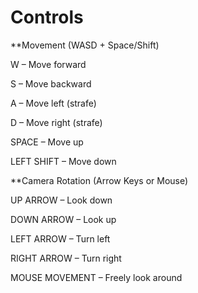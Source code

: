 # Controls

**Movement (WASD + Space/Shift)

W – Move forward

S – Move backward

A – Move left (strafe)

D – Move right (strafe)

SPACE – Move up

LEFT SHIFT – Move down

**Camera Rotation (Arrow Keys or Mouse)

UP ARROW – Look down

DOWN ARROW – Look up

LEFT ARROW – Turn left 

RIGHT ARROW – Turn right 

MOUSE MOVEMENT – Freely look around 
